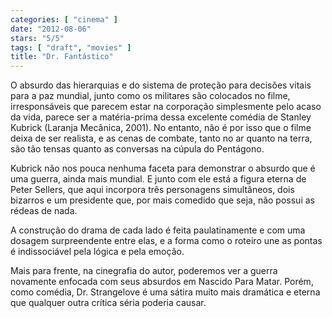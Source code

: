```yaml
---
categories: [ "cinema" ]
date: "2012-08-06"
stars: "5/5"
tags: [ "draft", "movies" ]
title: "Dr. Fantástico"
---
```

O absurdo das hierarquias e do sistema de proteção para decisões vitais
para a paz mundial, junto como os militares são colocados no filme,
irresponsáveis que parecem estar na corporação simplesmente pelo acaso
da vida, parece ser a matéria-prima dessa excelente comédia de Stanley
Kubrick (Laranja Mecânica, 2001). No entanto, não é por isso que o
filme deixa de ser realista, e as cenas de combate, tanto no ar quanto
na terra, são tão tensas quanto as conversas na cúpula do Pentágono.

Kubrick não nos pouca nenhuma faceta para demonstrar o absurdo que é
uma guerra, ainda mais mundial. E junto com ele está a figura eterna
de Peter Sellers, que aqui incorpora três personagens simultâneos,
dois bizarros e um presidente que, por mais comedido que seja, não
possui as rédeas de nada.

A construção do drama de cada lado é feita paulatinamente e com uma
dosagem surpreendente entre elas, e a forma como o roteiro une as pontas
é indissociável pela lógica e pela emoção.

Mais para frente, na cinegrafia do autor, poderemos ver a guerra novamente
enfocada com seus absurdos em Nascido Para Matar. Porém, como comédia,
Dr. Strangelove é uma sátira muito mais dramática e eterna que qualquer
outra crítica séria poderia causar.

